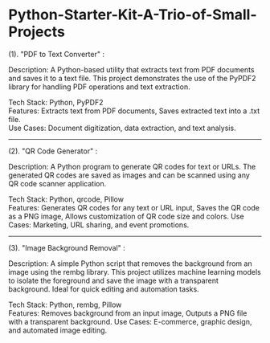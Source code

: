 # Python-Starter-Kit-A-Trio-of-Small-Projects

(1). "PDF to Text Converter" : 

Description:
A Python-based utility that extracts text from PDF documents and saves it to a text file. This project demonstrates the use of the PyPDF2 library for handling PDF operations and text extraction.

Tech Stack: Python, PyPDF2                                                                                                                                                                                           
Features: Extracts text from PDF documents, Saves extracted text into a .txt file.                                                                                                                                   
                                                                                                                                   Use Cases: Document digitization, data extraction, and text analysis.
_______________________________________________________________________________

(2). "QR Code Generator" :

Description:
A Python program to generate QR codes for text or URLs. The generated QR codes are saved as images and can be scanned using any QR code scanner application.

Tech Stack: Python, qrcode, Pillow                                                                                                                                                                                   
Features: Generates QR codes for any text or URL input, Saves the QR code as a PNG image, Allows customization of QR code size and colors.
Use Cases: Marketing, URL sharing, and event promotions.
_______________________________________________________________________________

(3). "Image Background Removal" :

Description:
A simple Python script that removes the background from an image using the rembg library. This project utilizes machine learning models to isolate the foreground and save the image with a transparent background. Ideal for quick editing and automation tasks.

Tech Stack: Python, rembg, Pillow                                                                                                                                                                                    
Features: Removes background from an input image, Outputs a PNG file with a transparent background.                                                                                                                                                                                                                                 Use Cases: E-commerce, graphic design, and automated image editing.
